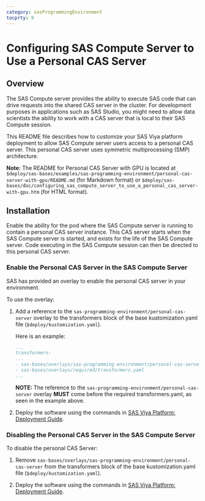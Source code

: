 ```yaml
---
category: sasProgrammingEnvironment
tocprty: 9
---
```


# Configuring SAS Compute Server to Use a Personal CAS Server

## Overview

The SAS Compute server provides the ability to execute SAS code that
can drive requests into the shared CAS server in the cluster. For development
purposes in applications such as SAS Studio, you might need to allow data scientists the ability to work with a CAS server that is local to their SAS Compute session.

This README file describes how to customize your SAS Viya platform deployment to allow
SAS Compute server users access to a personal CAS server.  This personal CAS server uses symmetric multiprocessing (SMP) architecture.

**Note:** The README for Personal CAS Server with GPU is located at `$deploy/sas-bases/examples/sas-programming-environment/personal-cas-server-with-gpu/README.md` (for Markdown format) or `$deploy/sas-bases/doc/configuring_sas_compute_server_to_use_a_personal_cas_server-with-gpu.htm` (for HTML format).

## Installation

Enable the ability for the pod where the SAS Compute
server is running to contain a personal CAS server instance. This CAS server
starts when the SAS Compute server is started, and exists for the life of
the SAS Compute server. Code executing in the SAS Compute session can then be
directed to this personal CAS server.

### Enable the Personal CAS Server in the SAS Compute Server

SAS has provided an overlay to enable the personal CAS server in your environment.

To use the overlay:

1. Add a reference to the `sas-programming-environment/personal-cas-server` overlay to the transformers block of the base kustomization.yaml file (`$deploy/kustomization.yaml`).

   Here is an example:

   ```yaml
   ...
   transformers:
   ...
   - sas-bases/overlays/sas-programming-environment/personal-cas-server
   - sas-bases/overlays/required/transformers.yaml
   ...
   ```

   **NOTE:** The reference to the `sas-programming-environment/personal-cas-server` overlay **MUST** come before the required transformers.yaml, as seen in the example above.

2. Deploy the software using the commands in
[SAS Viya Platform: Deployment Guide](http://documentation.sas.com/?cdcId=itopscdc&cdcVersion=default&docsetId=dplyml0phy0dkr&docsetTarget=titlepage.htm).

### Disabling the Personal CAS Server in the SAS Compute Server

To disable the personal CAS Server:

1. Remove `sas-bases/overlays/sas-programming-environment/personal-cas-server`
from the transformers block of the base kustomization.yaml file (`$deploy/kustomization.yaml`).

2. Deploy the software using the commands in
[SAS Viya Platform: Deployment Guide](http://documentation.sas.com/?cdcId=itopscdc&cdcVersion=default&docsetId=dplyml0phy0dkr&docsetTarget=titlepage.htm).